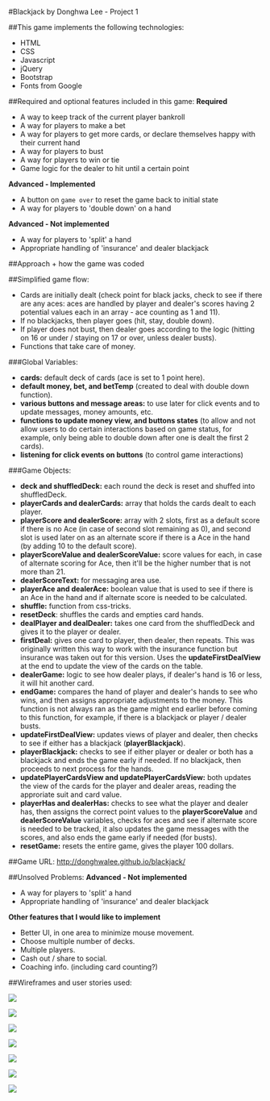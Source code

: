 

#Blackjack by Donghwa Lee - Project 1

##This game implements the following technologies:
- HTML
- CSS
- Javascript
- jQuery
- Bootstrap
- Fonts from Google

##Required and optional features included in this game:
**Required**
- A way to keep track of the current player bankroll
- A way for players to make a bet
- A way for players to get more cards, or declare themselves happy with their current hand
- A way for players to bust
- A way for players to win or tie
- Game logic for the dealer to hit until a certain point

**Advanced - Implemented**
- A button on `game over` to reset the game back to initial state
- A way for players to 'double down' on a hand

**Advanced - Not implemented**
- A way for players to 'split' a hand
- Appropriate handling of 'insurance' and dealer blackjack

##Approach + how the game was coded

##Simplified game flow:
- Cards are initially dealt (check point for black jacks, check to see if there are any aces: aces are handled by player and dealer's scores having 2 potential values each in an array - ace counting as 1 and 11).
- If no blackjacks, then player goes (hit, stay, double down).
- If player does not bust, then dealer goes according to the logic (hitting on 16 or under / staying on 17 or over, unless dealer busts).
- Functions that take care of money.

###Global Variables:
- **cards:** default deck of cards (ace is set to 1 point here).
- **default money, bet, and betTemp** (created to deal with double down function).
- **various buttons and message areas:** to use later for click events and to update messages, money amounts, etc.
- **functions to update money view, and buttons states** (to allow and not allow users to do certain interactions based on game status, for example, only being able to double down after one is dealt the first 2 cards).
- **listening for click events on buttons** (to control game interactions)

###Game Objects:
- **deck and shuffledDeck:** each round the deck is reset and shuffed into shuffledDeck.
- **playerCards and dealerCards:** array that holds the cards dealt to each player.
- **playerScore and dealerScore:** array with 2 slots, first as a default score if there is no Ace (in case of second slot remaining as 0), and second slot is used later on as an alternate score if there is a Ace in the hand (by adding 10 to the default score).
- **playerScoreValue and dealerScoreValue:** score values for each, in case of alternate scoring for Ace, then it'll be the higher number that is not more than 21.
- **dealerScoreText:** for messaging area use.
- **playerAce and dealerAce:** boolean value that is used to see if there is an Ace in the hand and if alternate score is needed to be calculated.
- **shuffle:** function from css-tricks.
- **resetDeck**: shuffles the cards and empties card hands.
- **dealPlayer and dealDealer:** takes one card from the shuffledDeck and gives it to the player or dealer.
- **firstDeal:** gives one card to player, then dealer, then repeats. This was originally written this way to work with the insurance function but insurance was taken out for this version. Uses the **updateFirstDealView** at the end to update the view of the cards on the table.
- **dealerGame:** logic to see how dealer plays, if dealer's hand is 16 or less, it will hit another card.
- **endGame:** compares the hand of player and dealer's hands to see who wins, and then assigns appropriate adjustments to the money. This function is not always ran as the game might end earlier before coming to this function, for example, if there is a blackjack or player / dealer busts.
- **updateFirstDealView:** updates views of player and dealer, then checks to see if either has a blackjack (**playerBlackjack**).
- **playerBlackjack:** checks to see if either player or dealer or both has a blackjack and ends the game early if needed. If no blackjack, then proceeds to next process for the hands.
- **updatePlayerCardsView and updatePlayerCardsView:** both updates the view of the cards for the player and dealer areas, reading the approriate suit and card value.
- **playerHas and dealerHas:** checks to see what the player and dealer has, then assigns the correct point values to the **playerScoreValue** and **dealerScoreValue** variables, checks for aces and see if alternate score  is needed to be tracked, it also updates the game messages with the scores, and also ends the game early if needed (for busts).
- **resetGame:** resets the entire game, gives the player 100 dollars.

##Game URL:
http://donghwalee.github.io/blackjack/

##Unsolved Problems:
**Advanced - Not implemented**
- A way for players to 'split' a hand
- Appropriate handling of 'insurance' and dealer blackjack

**Other features that I would like to implement**
- Better UI, in one area to minimize mouse movement.
- Choose multiple number of decks.
- Multiple players.
- Cash out / share to social.
- Coaching info. (including card counting?)

##Wireframes and user stories used:

![](https://app.box.com/shared/static/av0fuw805eh0xpt5rm9aa0elnuujdlzi.jpg)

![](https://app.box.com/shared/static/r5c9bvwt24vr30lqodx3fxellfur05i4.jpg)

![](https://app.box.com/shared/static/41ogme9m0apk4ngv5kz5y2cbs075bi7l.jpg)

![](https://app.box.com/shared/static/ifz3sviik6v00f4ghy8vbb70ukqxxq94.jpg)

![](https://app.box.com/shared/static/1ggx1xq9rtybnsud198btfp1liij819x.jpg)

![](https://app.box.com/shared/static/l41upbjf9qmtw4k4jke7sevcplfy8uue.jpg)

![](https://app.box.com/shared/static/qgl7o0xx5ly58tdl0xmixvw005az0tpv.jpg)
